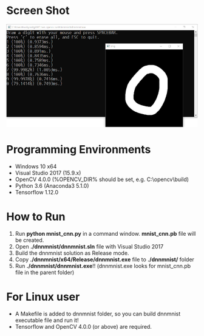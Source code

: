 # Screen Shot
![screenshot](./tf_train_opencv_run.png)

# Programming Environments
* Windows 10 x64
* Visual Studio 2017 (15.9.x)
* OpenCV 4.0.0 (%OPENCV_DIR% should be set, e.g. C:\opencv\build)
* Python 3.6 (Anaconda3 5.1.0)
* Tensorflow 1.12.0

# How to Run
1. Run **python mnist_cnn.py** in a command window. **mnist_cnn.pb** file will be created.
2. Open **./dnnmnist/dnnmnist.sln** file with Visual Studio 2017
3. Build the dnnmnist solution as Release mode.
4. Copy **./dnnmnist/x64/Release/dnnmnist.exe** file to **./dnnmnist/** folder
5. Run **./dnnmnist/dnnmnist.exe**!! (dnnmnist.exe looks for mnist_cnn.pb file in the parent folder) 

# For Linux user
* A Makefile is added to dnnmnist folder, so you can build dnnmnist executable file and run it!
* Tensorflow and OpenCV 4.0.0 (or above) are required.
